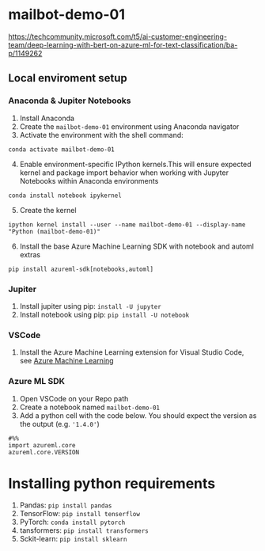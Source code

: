 # mailbot-demo-01
https://techcommunity.microsoft.com/t5/ai-customer-engineering-team/deep-learning-with-bert-on-azure-ml-for-text-classification/ba-p/1149262

## Local enviroment setup
### Anaconda & Jupiter Notebooks
1. Install Anaconda
2. Create the `mailbot-demo-01` environment using Anaconda navigator
3. Activate the environment with the shell command:
```
conda activate mailbot-demo-01
```
4. Enable environment-specific IPython kernels.This will ensure expected kernel and package import behavior when working with Jupyter Notebooks within Anaconda environments
```
conda install notebook ipykernel
```
5.  Create the kernel
```
ipython kernel install --user --name mailbot-demo-01 --display-name "Python (mailbot-demo-01)"
```
6.  Install the base Azure Machine Learning SDK with notebook and automl extras
```
pip install azureml-sdk[notebooks,automl]
```
### Jupiter
1. Install jupiter using pip: `install -U jupyter`
2. Install notebook using pip: `pip install -U notebook`
### VSCode 
1. Install the Azure Machine Learning extension for Visual Studio Code, see [Azure Machine Learning](https://marketplace.visualstudio.com/items?itemName=ms-toolsai.vscode-ai)
### Azure ML SDK
1. Open VSCode on your Repo path
2. Create a notebook named `mailbot-demo-01`
3. Add a python cell with the code below. You should expect the version as the output (e.g. `'1.4.0'`)
```
#%%
import azureml.core
azureml.core.VERSION
```

# Installing python requirements
1. Pandas: `pip install pandas`
2. TensorFlow: `pip install tenserflow`
3. PyTorch: `conda install pytorch`
4. tansformers: `pip install transformers`
5. Sckit-learn: `pip install sklearn`

